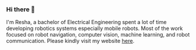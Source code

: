### Hi there 👋

I'm Resha, a bachelor of Electrical Engineering spent a lot of time developing robotics systems especially mobile robots. Most of the work focused on robot navigation, computer vision, machine learning, and robot communication.  Please kindly visit my website [here](https://reshalfahsi.github.io/).

<!--
**reshalfahsi/reshalfahsi** is a ✨ _special_ ✨ repository because its `README.md` (this file) appears on your GitHub profile.

Here are some ideas to get you started:

- 🔭 I’m currently working on ...
- 🌱 I’m currently learning ...
- 👯 I’m looking to collaborate on ...
- 🤔 I’m looking for help with ...
- 💬 Ask me about ...
- 📫 How to reach me: ...
- 😄 Pronouns: ...
- ⚡ Fun fact: ...
-->
